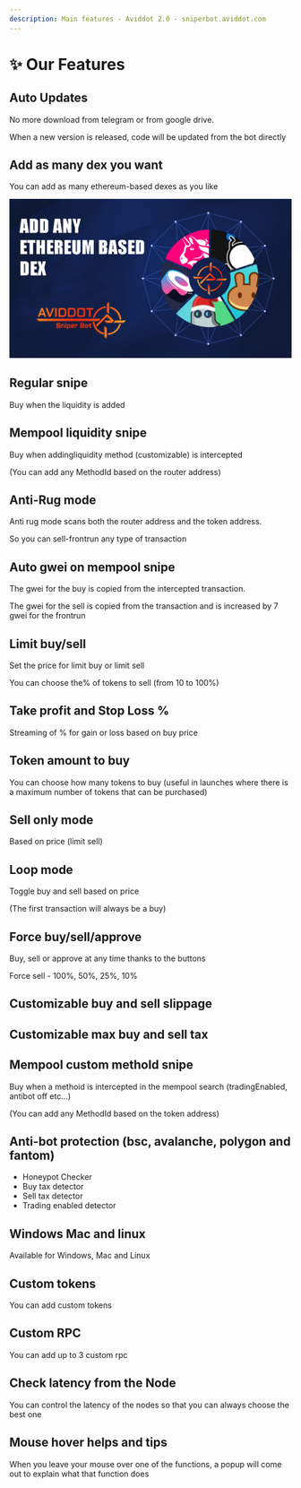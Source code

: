 ```yaml
---
description: Main features - Aviddot 2.0 - sniperbot.aviddot.com
---
```


# ✨ Our Features

## Auto Updates

No more download from telegram or from google drive.

When a new version is released, code will be updated from the bot directly

## Add as many dex you want

You can add as many ethereum-based dexes as you like

![Add any ethereum-based dex](../.gitbook/assets/1-2-2-1024x576.jpg)

## Regular snipe

Buy when the liquidity is added

## Mempool liquidity snipe

Buy when addingliquidity method (customizable) is intercepted

(You can add any MethodId based on the router address)

## Anti-Rug mode

Anti rug mode scans both the router address and the token address.&#x20;

So you can sell-frontrun any type of transaction&#x20;

## Auto gwei on mempool snipe

The gwei for the buy is copied from the intercepted transaction.&#x20;

The gwei for the sell is copied from the transaction and is increased by 7 gwei for the frontrun

## Limit buy/sell

Set the price for limit buy or limit sell

You can choose the% of tokens to sell (from 10 to 100%)

## Take profit and Stop Loss %

Streaming of % for gain or loss based on buy price

## Token amount to buy

You can choose how many tokens to buy (useful in launches where there is a maximum number of tokens that can be purchased)&#x20;

## Sell only mode

Based on price (limit sell)

## Loop mode

Toggle buy and sell based on price&#x20;

(The first transaction will always be a buy)

## Force buy/sell/approve

Buy, sell or approve at any time thanks to the buttons

Force sell - 100%, 50%, 25%, 10%

## Customizable buy and sell slippage

## Customizable max buy and sell tax

## Mempool custom methoId snipe

Buy when a methoid is intercepted in the mempool search (tradingEnabled, antibot off etc...)

(You can add any MethodId based on the token address)

## Anti-bot protection (bsc, avalanche, polygon and fantom)

* Honeypot Checker
* Buy tax detector
* Sell tax detector
* Trading enabled detector

## Windows Mac and linux

Available for Windows, Mac and Linux

## Custom tokens

You can add custom tokens

## Custom RPC

You can add up to 3 custom rpc

## Check latency from the Node

You can control the latency of the nodes so that you can always choose the best one

## Mouse hover helps and tips

When you leave your mouse over one of the functions, a popup will come out to explain what that function does
